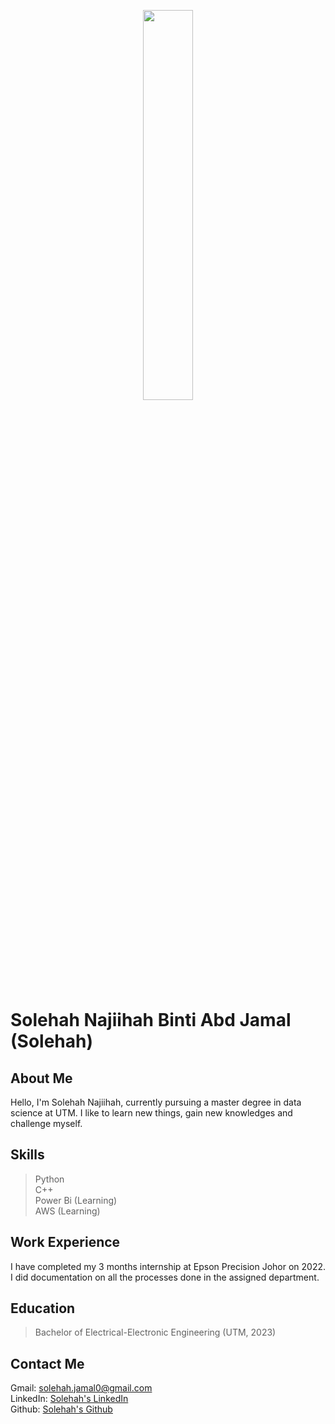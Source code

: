 <p align="center">
  <img src="https://github.com/drshahizan/research-design/assets/165742522/a3d544da-6a27-4163-a0a2-6d90cffbabcb" width=40% height=40%>
  
  # Solehah Najiihah Binti Abd Jamal (Solehah) 
  
</p>

## About Me
Hello, I'm Solehah Najiihah, currently pursuing a master degree in data science at UTM. I like to learn new things, gain new knowledges and challenge myself. 

## Skills
> Python <br/> C++ <br/> Power Bi (Learning) <br/> AWS (Learning)

## Work Experience
I have completed my 3 months internship at Epson Precision Johor on 2022. I did documentation on all the processes done in the assigned department.

## Education
> Bachelor of Electrical-Electronic Engineering (UTM, 2023)

## Contact Me
Gmail: solehah.jamal0@gmail.com <br/>
LinkedIn: [Solehah's LinkedIn](https://www.linkedin.com/in/solehah-najiihah/) <br/>
Github: [Solehah's Github](https://github.com/solehahnajiihah)
